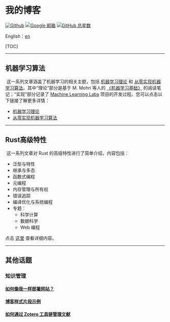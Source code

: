 # 我的博客

[![Github](https://img.shields.io/badge/-Github-333?style=flat&logo=Github&logoColor=white)](https://github.com/HugoPhi) [![Google 邮箱](https://img.shields.io/badge/Email-Google-green?logo=gmail)](mailto:hugonelsonm3@gmail.com) [![GitHub 总星数](https://img.shields.io/github/stars/HugoPhi?style=social)](https://github.com/HugoPhi)

English：[en](./index.html)

[TOC]



---

## 机器学习算法

​	这一系列文章涵盖了机器学习的相关主题，包括 [机器学习理论](./post/MLT/index_zh.html) 和 [从零实现机器学习算法](./post/MLR/index_zh.html)。其中“理论”部分是基于 M. Mohri 等人的 [《机器学习基础》](https://zh.z-lib.gs/book/5003029/1eecc7/foundations-of-machine-learning.html) 的阅读笔记；“实现”部分记录了 [Machine Learning Labs](https://github.com/HugoPhi/MachineLearningLabs) 项目的开发过程。您可以点击以下链接了解更多详情：

- [机器学习理论](./post/MLT/index_zh.html)
- [从零实现机器学习算法](./post/MLR/index_zh.html)

---

## Rust高级特性

​	这一系列文章对 Rust 的高级特性进行了简单介绍，内容包括：

- 泛型与特性
- 继承与多态
- 函数式编程
- 元编程
- 内存管理与所有权
- 错误追踪
- 编译优化与系统编程
- 专题：
  - 科学计算
  - 数据科学
  - Web 编程

点击 [这里](./post/rust_pg/index_zh.html) 查看详细内容。

---

## 其他话题

### 知识管理

#### [如何像我一样部署网站？](./post/website_by_gatsby/index_zh.html)

#### [博客样式片段示例](./post/markdown_snippets/index_zh.html)

#### [如何通过 Zotero 工具链管理文献](./post/literature_management/index_zh.html)